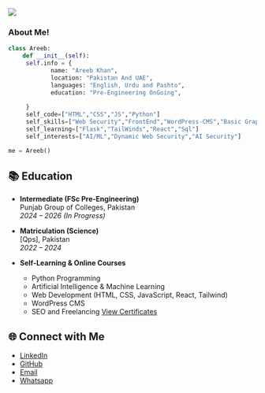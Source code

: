<img src="https://raw.githubusercontent.com/AREEBKHAN123/Areeb-Khan/refs/heads/main/areebkhan.svg" />

### About Me!
```python
class Areeb:
    def __init__(self):
     self.info = {
            name: "Areeb Khan",
            location: "Pakistan And UAE",
            languages: "English, Urdu and Pashto",
            education: "Pre-Engineering OnGoing",
        
     }
     self_code=["HTML","CSS","JS","Python"]
     self_skills=["Web Security","FrontEnd","WordPress-CMS","Basic Graphics"]
     self_learning=["Flask","TailWinds","React","Sql"]
     self_interests=["AI/ML","Dynamic Web Security","AI Security"]

me = Areeb()
```
## 📚 Education

- **Intermediate (FSc Pre-Engineering)**  
  Punjab Group of Colleges, Pakistan  
  *2024 – 2026 (In Progress)*  

- **Matriculation (Science)**  
  [Qps], Pakistan  
  *2022 – 2024*  

- **Self-Learning & Online Courses**  
  - Python Programming  
  - Artificial Intelligence & Machine Learning  
  - Web Development (HTML, CSS, JavaScript, React, Tailwind)  
  - WordPress CMS
  - SEO and Freelancing [View Certificates](https://drive.google.com/drive/folders/1pRQpWboU26HV81vxmbaZ6NmwHS46Jqko?usp=sharing)


## 🌐 Connect with Me

- [LinkedIn](https://www.linkedin.com/in/areebkhan123/)  
- [GitHub](https://github.com/areebkhan123)   
- [Email](areebsam2@gmail.com)
- [Whatsapp](https://wa.me/+923285666671)







